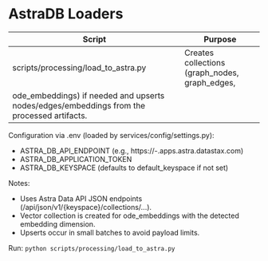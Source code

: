 ﻿# AstraDB Loaders

| Script | Purpose |
| --- | --- |
| scripts/processing/load_to_astra.py | Creates collections (graph_nodes, graph_edges, 
ode_embeddings) if needed and upserts nodes/edges/embeddings from the processed artifacts. |

Configuration via .env (loaded by services/config/settings.py):
- ASTRA_DB_API_ENDPOINT (e.g., https://<dbid>-<region>.apps.astra.datastax.com)
- ASTRA_DB_APPLICATION_TOKEN
- ASTRA_DB_KEYSPACE (defaults to default_keyspace if not set)

Notes:
- Uses Astra Data API JSON endpoints (/api/json/v1/{keyspace}/collections/...).
- Vector collection is created for 
ode_embeddings with the detected embedding dimension.
- Upserts occur in small batches to avoid payload limits.

Run:
`
python scripts/processing/load_to_astra.py
`

